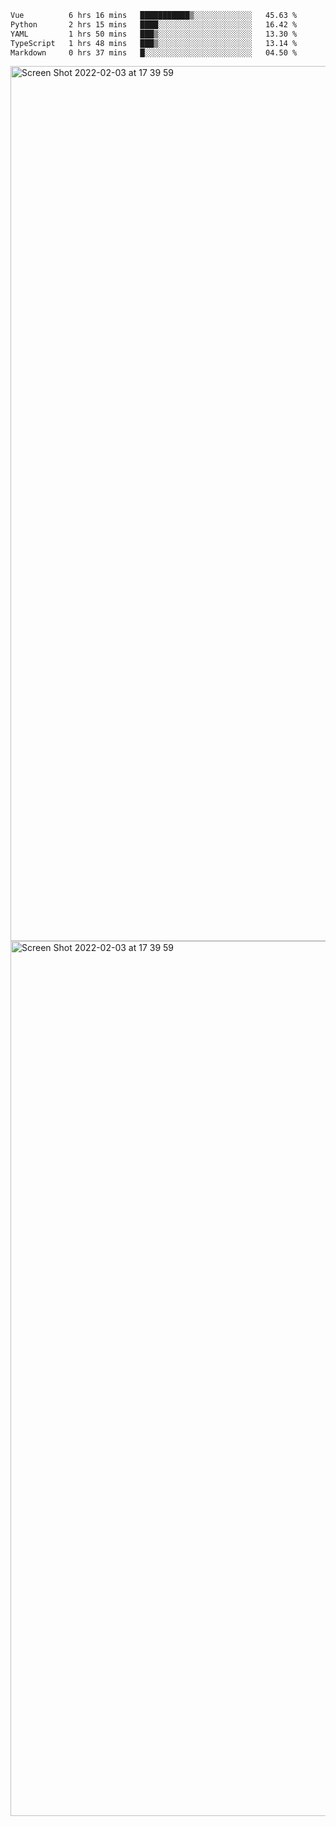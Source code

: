 <!--START_SECTION:waka-->

```txt
Vue          6 hrs 16 mins   ███████████▒░░░░░░░░░░░░░   45.63 %
Python       2 hrs 15 mins   ████░░░░░░░░░░░░░░░░░░░░░   16.42 %
YAML         1 hrs 50 mins   ███▒░░░░░░░░░░░░░░░░░░░░░   13.30 %
TypeScript   1 hrs 48 mins   ███▒░░░░░░░░░░░░░░░░░░░░░   13.14 %
Markdown     0 hrs 37 mins   █░░░░░░░░░░░░░░░░░░░░░░░░   04.50 %
```

<!--END_SECTION:waka-->

<img width="1400" alt="Screen Shot 2022-02-03 at 17 39 59" src="https://user-images.githubusercontent.com/45716542/152387304-f2b60485-53a6-4f4b-a818-5cefb1b0c0ae.png">
<img width="1400" alt="Screen Shot 2022-02-03 at 17 39 59" src="https://user-images.githubusercontent.com/45716542/152387273-ea5cdf21-2a45-44da-8bef-00c1763b1d42.png">
